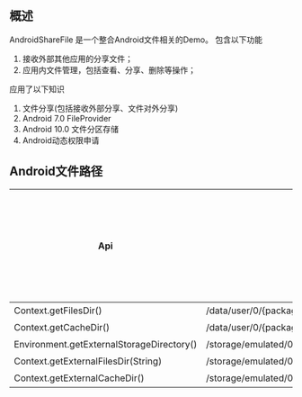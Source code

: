 ## 概述
AndroidShareFile 是一个整合Android文件相关的Demo。
包含以下功能
1. 接收外部其他应用的分享文件；
2. 应用内文件管理，包括查看、分享、删除等操作；

应用了以下知识
1. 文件分享(包括接收外部分享、文件对外分享)
2. Android 7.0 FileProvider
3. Android 10.0 文件分区存储
4. Android动态权限申请

## Android文件路径

Api | 对应物理路径 | 应用卸载是否删除
---|---|---
Context.getFilesDir() | /data/user/0/{packageName}/files | 是
Context.getCacheDir() | /data/user/0/{packageName}/cache | 是
Environment.getExternalStorageDirectory() | /storage/emulated/0/Android/data/{packageName}/files | 是
Context.getExternalFilesDir(String) | /storage/emulated/0/Android/data/{packageName}/cache | 是
Context.getExternalCacheDir() | /storage/emulated/0/Download | 否
